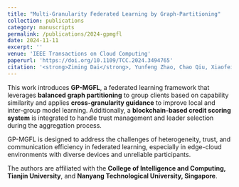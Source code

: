 ```yaml
---
title: "Multi-Granularity Federated Learning by Graph-Partitioning"
collection: publications
category: manuscripts
permalink: /publications/2024-gpmgfl
date: 2024-11-11
excerpt: ''
venue: 'IEEE Transactions on Cloud Computing'
paperurl: 'https://doi.org/10.1109/TCC.2024.3494765'
citation: '<strong>Ziming Dai</strong>, Yunfeng Zhao, Chao Qiu, Xiaofei Wang, Haipeng Yao, and Dusit Niyato. "Multi-Granularity Federated Learning by Graph-Partitioning." IEEE Transactions on Cloud Computing (2024).'
---
```


This work introduces **GP-MGFL**, a federated learning framework that leverages **balanced graph partitioning** to group clients based on capability similarity and applies **cross-granularity guidance** to improve local and inter-group model learning. Additionally, a **blockchain-based credit scoring system** is integrated to handle trust management and leader selection during the aggregation process.

GP-MGFL is designed to address the challenges of heterogeneity, trust, and communication efficiency in federated learning, especially in edge-cloud environments with diverse devices and unreliable participants.

The authors are affiliated with the **College of Intelligence and Computing, Tianjin University**, and **Nanyang Technological University, Singapore**.